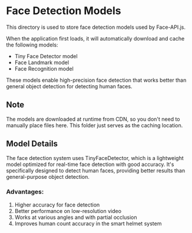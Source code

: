 # Face Detection Models

This directory is used to store face detection models used by Face-API.js.

When the application first loads, it will automatically download and cache the following models:
- Tiny Face Detector model
- Face Landmark model
- Face Recognition model

These models enable high-precision face detection that works better than general object detection for detecting human faces.

## Note

The models are downloaded at runtime from CDN, so you don't need to manually place files here. This folder just serves as the caching location.

## Model Details

The face detection system uses TinyFaceDetector, which is a lightweight model optimized for real-time face detection with good accuracy. It's specifically designed to detect human faces, providing better results than general-purpose object detection.

### Advantages:

1. Higher accuracy for face detection
2. Better performance on low-resolution video
3. Works at various angles and with partial occlusion
4. Improves human count accuracy in the smart helmet system

